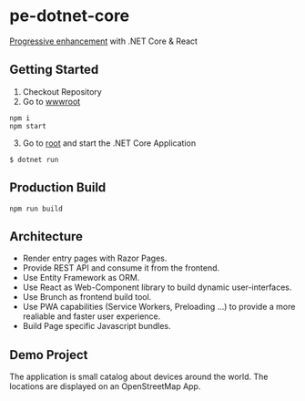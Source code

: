# pe-dotnet-core
[Progressive enhancement](https://www.shopify.com/partners/blog/what-is-progressive-enhancement-and-why-should-you-care) with .NET Core &amp; React

## Getting Started

1. Checkout Repository
2. Go to [wwwroot](https://github.com/StarpTech/pe-dotnet-core/tree/master/src/pe-dotnet-core/wwwroot)
```
npm i
npm start
```
3. Go to [root](https://github.com/StarpTech/pe-dotnet-core/tree/master/src/pe-dotnet-core) and start the .NET Core Application
```
$ dotnet run
```

## Production Build

```
npm run build
```

## Architecture

- Render entry pages with Razor Pages.
- Provide REST API and consume it from the frontend.
- Use Entity Framework as ORM.
- Use React as Web-Component library to build dynamic user-interfaces.
- Use Brunch as frontend build tool.
- Use PWA capabilities (Service Workers, Preloading ...) to provide a more realiable and faster user experience.
- Build Page specific Javascript bundles.

## Demo Project

The application is small catalog about devices around the world. The locations are displayed on an OpenStreetMap App.
